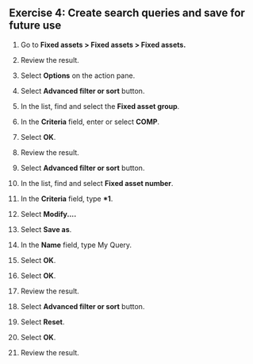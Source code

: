 ## Exercise 4: Create search queries and save for future use

1.  Go to **Fixed assets \> Fixed assets \> Fixed assets.**

2.  Review the result.

3.  Select **Options** on the action pane.

4.  Select **Advanced filter or sort** button.

5.  In the list, find and select the **Fixed asset group**.

6.  In the **Criteria** field, enter or select **COMP**.

7.  Select **OK**.

8.  Review the result.

9.  Select **Advanced filter or sort** button.

10. In the list, find and select **Fixed asset number**.

11. In the **Criteria** field, type **\*1**.

12. Select **Modify....**

13. Select **Save as**.

14. In the **Name** field, type My Query.

15. Select **OK**.

16. Select **OK**.

17. Review the result.

18. Select **Advanced filter or sort** button.

19. Select **Reset**.

20. Select **OK**.

21. Review the result.
